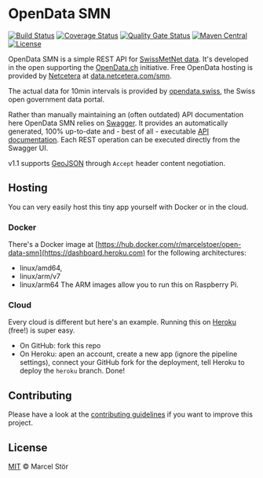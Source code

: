 # OpenData SMN 

[![Build Status](https://travis-ci.org/marcelstoer/open-data-smn.svg?branch=master)](https://travis-ci.org/marcelstoer/open-data-smn)
[![Coverage Status](https://coveralls.io/repos/marcelstoer/open-data-smn/badge.svg?branch=master)](https://coveralls.io/r/marcelstoer/open-data-smn?branch=master)
[![Quality Gate Status](https://sonarcloud.io/api/project_badges/measure?project=com.frightanic%3Aopen-data-smn&metric=alert_status)](https://sonarcloud.io/dashboard?id=com.frightanic%3Aopen-data-smn)
[![Maven Central](https://maven-badges.herokuapp.com/maven-central/com.frightanic/open-data-smn/badge.svg)](https://maven-badges.herokuapp.com/maven-central/com.frightanic/open-data-smn/)
[![License](https://img.shields.io/badge/license-MIT-blue.svg?style=flat)](https://github.com/marcelstoer/open-data-smn/blob/master/LICENSE)

OpenData SMN is a simple REST API for [SwissMetNet data](http://www.meteoschweiz.admin.ch/home/mess-und-prognosesysteme/bodenstationen/automatisches-messnetz.html). It's developed in the open supporting the [OpenData.ch](http://opendata.ch/) initiative. Free OpenData hosting is provided by [Netcetera](http://netcetera.com) at [data.netcetera.com/smn](http://data.netcetera.com/smn/).

The actual data for 10min intervals is provided by [opendata.swiss](https://opendata.swiss/de/dataset/automatische-wetterstationen-aktuelle-messwerte), the Swiss open government data portal.

Rather than manually maintaining an (often outdated) API documentation here OpenData SMN relies on [Swagger](https://swagger.io/). It provides an automatically generated, 100% up-to-date and - best of all - executable [API documentation](http://data.netcetera.com/smn/swagger). Each REST operation can be executed directly from the Swagger UI.

v1.1 supports [GeoJSON](http://en.wikipedia.org/wiki/GeoJSON) through `Accept` header content negotiation.

## Hosting
You can very easily host this tiny app yourself with Docker or in the cloud.

### Docker
There's a Docker image at [https://hub.docker.com/r/marcelstoer/open-data-smn](https://dashboard.heroku.com) for the following architectures:

- linux/amd64, 
- linux/arm/v7
- linux/arm64
The ARM images allow you to run this on Raspberry Pi.

### Cloud
Every cloud is different but here's an example. Running this on [Heroku](https://dashboard.heroku.com) (free!) is super easy.

- On GitHub: fork this repo
- On Heroku: apen an account, create a new app (ignore the pipeline settings), connect your GitHub fork for the deployment, tell Heroku to deploy the `heroku` branch. Done! 

## Contributing
Please have a look at the [contributing guidelines](CONTRIBUTING.md) if you want to improve this project.

## License
[MIT](http://opensource.org/licenses/MIT) © Marcel Stör
